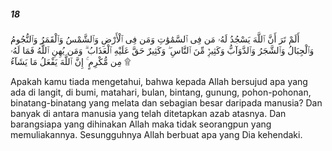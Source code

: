 ##### 18

<span class="ayah">أَلَمْ تَرَ أَنَّ ٱللَّهَ يَسْجُدُ لَهُۥ مَن فِى ٱلسَّمَٰوَٰتِ وَمَن فِى ٱلْأَرْضِ وَٱلشَّمْسُ وَٱلْقَمَرُ وَٱلنُّجُومُ وَٱلْجِبَالُ وَٱلشَّجَرُ وَٱلدَّوَآبُّ وَكَثِيرٌۭ مِّنَ ٱلنَّاسِ ۖ وَكَثِيرٌ حَقَّ عَلَيْهِ ٱلْعَذَابُ ۗ وَمَن يُهِنِ ٱللَّهُ فَمَا لَهُۥ مِن مُّكْرِمٍ ۚ إِنَّ ٱللَّهَ يَفْعَلُ مَا يَشَآءُ ۩</span>

<span class="ayah_translation">Apakah kamu tiada mengetahui, bahwa kepada Allah bersujud apa yang ada di langit, di bumi, matahari, bulan, bintang, gunung, pohon-pohonan, binatang-binatang yang melata dan sebagian besar daripada manusia? Dan banyak di antara manusia yang telah ditetapkan azab atasnya. Dan barangsiapa yang dihinakan Allah maka tidak seorangpun yang memuliakannya. Sesungguhnya Allah berbuat apa yang Dia kehendaki.</span>
